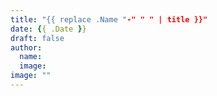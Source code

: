 ```yaml
---
title: "{{ replace .Name "-" " " | title }}"
date: {{ .Date }}
draft: false
author:
  name: 
  image: 
image: ""
---
```


